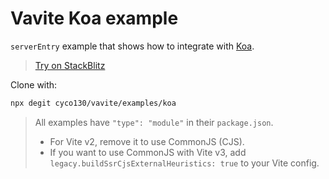 # Vavite Koa example

`serverEntry` example that shows how to integrate with [Koa](https://koajs.com/).

> [Try on StackBlitz](https://stackblitz.com/github/cyco130/vavite/tree/main/examples/koa)

Clone with:

```bash
npx degit cyco130/vavite/examples/koa
```

> All examples have `"type": "module"` in their `package.json`.
>
> - For Vite v2, remove it to use CommonJS (CJS).
> - If you want to use CommonJS with Vite v3, add `legacy.buildSsrCjsExternalHeuristics: true` to your Vite config.
